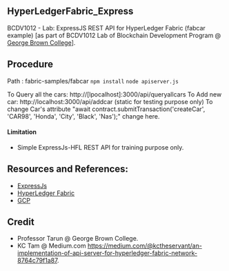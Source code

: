 ## HyperLedgerFabric_Express
BCDV1012 - Lab: ExpressJS REST API for HyperLedger Fabric (fabcar example) [as part of BCDV1012 Lab of Blockchain Development Program @  <a href='https://www.georgebrown.ca'>George Brown College</a>].

## Procedure

Path : fabric-samples/fabcar
`npm install`
`node apiserver.js` 

To Query all the cars: http://[lpocalhost]:3000/api/queryallcars 
To Add new car: http://localhost:3000/api/addcar (static for testing purpose only) 
        To change Car's attribute  "await contract.submitTransaction('createCar', 'CAR98', 'Honda', 'City', 'Black', 'Nas');" change here.

#### Limitation
* Simple ExpressJs-HFL REST API for training purpose only.

## Resources and References:

* [ExpressJs](https://expressjs.com/)
* [HyperLedger Fabric](https://hyperledger-fabric.readthedocs.io/en/latest/write_first_app.html)
* [GCP](https://console.cloud.google.com/compute/metadata/sshKeys?project=thematic-vertex-269707&authuser=1)

## Credit

* Professor Tarun @ George Brown College.
* KC Tam @ Medium.com https://medium.com/@kctheservant/an-implementation-of-api-server-for-hyperledger-fabric-network-8764c79f1a87.
